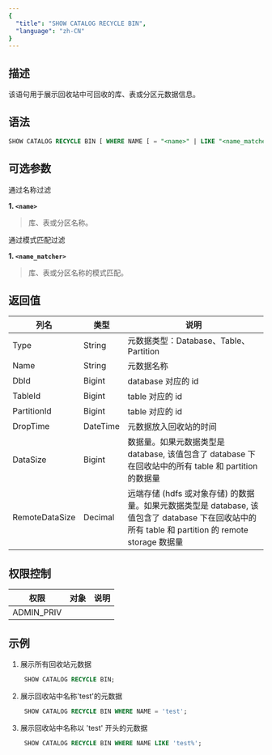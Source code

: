 ```yaml
---
{
  "title": "SHOW CATALOG RECYCLE BIN",
  "language": "zh-CN"
}
---
```


## 描述

该语句用于展示回收站中可回收的库、表或分区元数据信息。

## 语法

```sql
SHOW CATALOG RECYCLE BIN [ WHERE NAME [ = "<name>" | LIKE "<name_matcher>"] ]
```

## 可选参数

通过名称过滤

**1. `<name>`**
> 库、表或分区名称。

通过模式匹配过滤

**1. `<name_matcher>`**
> 库、表或分区名称的模式匹配。

## 返回值

| 列名 | 类型       | 说明                                                                                                      |
|----|----------|---------------------------------------------------------------------------------------------------------|
| Type   | String   | 元数据类型：Database、Table、Partition                                                                         |
| Name   | String   | 元数据名称                                                                                                   |
| DbId   | Bigint   | database 对应的 id                                                                                           |
| TableId   | Bigint   | table 对应的 id                                                                                              |
| PartitionId   | Bigint   | table 对应的 id                                                                                              |
| DropTime   | DateTime | 元数据放入回收站的时间                                                                                             |
| DataSize   | Bigint   | 数据量。如果元数据类型是 database, 该值包含了 database 下在回收站中的所有 table 和 partition 的数据量                                         |
| RemoteDataSize   | Decimal  | 远端存储 (hdfs 或对象存储) 的数据量。如果元数据类型是 database, 该值包含了 database 下在回收站中的所有 table 和 partition 的 remote storage 数据量 |

## 权限控制

| 权限         | 对象 | 说明 |
|------------|----|----|
| ADMIN_PRIV |    |    |


## 示例

1. 展示所有回收站元数据

     ```sql
      SHOW CATALOG RECYCLE BIN;
     ```

2. 展示回收站中名称'test'的元数据

     ```sql
      SHOW CATALOG RECYCLE BIN WHERE NAME = 'test';
     ```

2. 展示回收站中名称以 'test' 开头的元数据

     ```sql
      SHOW CATALOG RECYCLE BIN WHERE NAME LIKE 'test%';
     ```

